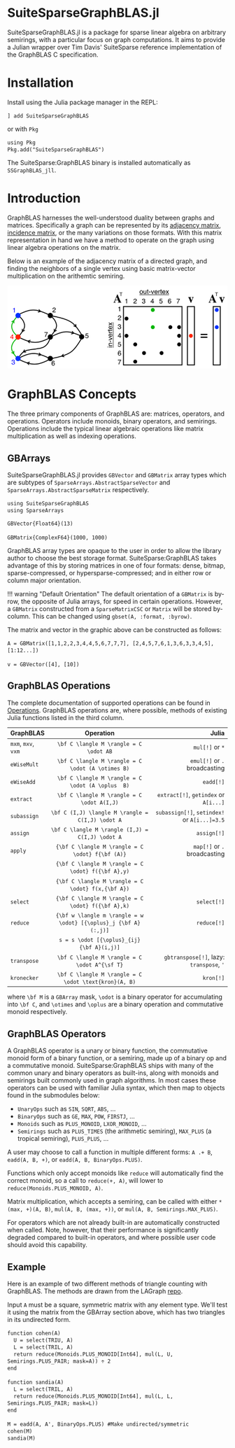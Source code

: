 # SuiteSparseGraphBLAS.jl

SuiteSparseGraphBLAS.jl is a package for sparse linear algebra on arbitrary semirings, with a particular focus on graph computations.
It aims to provide a Julian wrapper over Tim Davis' SuiteSparse reference implementation of the GraphBLAS C specification.

# Installation

Install using the Julia package manager in the REPL:

```
] add SuiteSparseGraphBLAS
```

or with `Pkg`

```
using Pkg
Pkg.add("SuiteSparseGraphBLAS")
```

The SuiteSparse:GraphBLAS binary is installed automatically as `SSGraphBLAS_jll`.

# Introduction

GraphBLAS harnesses the well-understood duality between graphs and matrices.
Specifically a graph can be represented by its [adjacency matrix](https://en.wikipedia.org/wiki/Adjacency_matrix), [incidence matrix](https://en.wikipedia.org/wiki/Incidence_matrix), or the many variations on those formats. 
With this matrix representation in hand we have a method to operate on the graph using linear algebra operations on the matrix.

Below is an example of the adjacency matrix of a directed graph, and finding the neighbors of a single vertex using basic matrix-vector multiplication on the arithemtic semiring.

![BFS and Adjacency Matrix](./assets/AdjacencyBFS.png)

# GraphBLAS Concepts

The three primary components of GraphBLAS are: matrices, operators, and operations. Operators include monoids, binary operators, and semirings. Operations include the typical linear algebraic operations like matrix multiplication as well as indexing operations.

## GBArrays

SuiteSparseGraphBLAS.jl provides `GBVector` and `GBMatrix` array types which are subtypes of `SparseArrays.AbstractSparseVector` and `SparseArrays.AbstractSparseMatrix` respectively.

```@setup intro
using SuiteSparseGraphBLAS
using SparseArrays
```

```@repl intro
GBVector{Float64}(13)

GBMatrix{ComplexF64}(1000, 1000)
```

GraphBLAS array types are opaque to the user in order to allow the library author to choose the best storage format.
SuiteSparse:GraphBLAS takes advantage of this by storing matrices in one of four formats: dense, bitmap, sparse-compressed, or hypersparse-compressed; and in either row or column major orientation.

!!! warning "Default Orientation"
    The default orientation of a `GBMatrix` is by-row, the opposite of Julia arrays, for speed
    in certain operations. However, a `GBMatrix` constructed from a `SparseMatrixCSC` or 
    `Matrix` will be stored by-column. This can be changed using `gbset(A, :format, :byrow)`.

The matrix and vector in the graphic above can be constructed as follows:

```@repl intro
A = GBMatrix([1,1,2,2,3,4,4,5,6,7,7,7], [2,4,5,7,6,1,3,6,3,3,4,5], [1:12...])

v = GBVector([4], [10])
```
## GraphBLAS Operations

The complete documentation of supported operations can be found in [Operations](@ref).
GraphBLAS operations are, where possible, methods of existing Julia functions  listed in the third column.

| GraphBLAS           | Operation                                                        | Julia                                      |
|:--------------------|:----------------------------------------:                        |----------:                                 |
|`mxm`, `mxv`, `vxm`  |``\bf C \langle M \rangle = C \odot AB``                          |`mul[!]` or `*`                             |
|`eWiseMult`          |``\bf C \langle M \rangle = C \odot (A \otimes B)``               |`emul[!]` or `.` broadcasting               |
|`eWiseAdd`           |``\bf C \langle M \rangle = C \odot (A \oplus  B)``               |`eadd[!]`                                   |
|`extract`            |``\bf C \langle M \rangle = C \odot A(I,J)``                      |`extract[!]`, `getindex` or `A[i...]`       |
|`subassign`          |``\bf C (I,J) \langle M \rangle = C(I,J) \odot A``                |`subassign[!]`, `setindex!` or `A[i...]=3.5`|
|`assign`             |``\bf C \langle M \rangle (I,J) = C(I,J) \odot A``                |`assign[!]`                                 |
|`apply`              |``{\bf C \langle M \rangle = C \odot} f{\bf (A)}``                |`map[!]` or `.` broadcasting                |
|                     |``{\bf C \langle M \rangle = C \odot} f({\bf A},y)``              |                                            |
|                     |``{\bf C \langle M \rangle = C \odot} f(x,{\bf A})``              |                                            |
|`select`             |``{\bf C \langle M \rangle = C \odot} f({\bf A},k)``              |`select[!]`                                 |
|`reduce`             |``{\bf w \langle m \rangle = w \odot} [{\oplus}_j {\bf A}(:,j)]`` |`reduce[!]`                                 |
|                     |``s = s \odot [{\oplus}_{ij}  {\bf A}(i,j)]``                     |                                            |
|`transpose`          |``\bf C \langle M \rangle = C \odot A^{\sf T}``                   |`gbtranspose[!]`, lazy: `transpose`, `'`    |
|`kronecker`          |``\bf C \langle M \rangle = C \odot \text{kron}(A, B)``           |`kron[!]`                                   |

where ``\bf M`` is a `GBArray` mask, ``\odot`` is a binary operator for accumulating into ``\bf C``, and ``\otimes`` and ``\oplus`` are a binary operation and commutative monoid respectively. 

## GraphBLAS Operators

A GraphBLAS operator is a unary or binary function, the commutative monoid form of a binary function,
or a semiring, made up of a binary op and a commutative monoid.
SuiteSparse:GraphBLAS ships with many of the common unary and binary operators as built-ins,
along with monoids and semirings built commonly used in graph algorithms. 
In most cases these operators can be used with familiar Julia syntax, which then map to
objects found in the submodules below:

- `UnaryOps` such as `SIN`, `SQRT`, `ABS`, ...
- `BinaryOps` such as `GE`, `MAX`, `POW`, `FIRSTJ`, ...
- `Monoids` such as `PLUS_MONOID`, `LXOR_MONOID`, ...
- `Semirings` such as `PLUS_TIMES` (the arithmetic semiring), `MAX_PLUS` (a tropical semiring), `PLUS_PLUS`, ...

A user may choose to call a function in multiple different forms: `A .+ B`, `eadd(A, B, +)`,
or `eadd(A, B, BinaryOps.PLUS)`. 

Functions which only accept monoids like `reduce` will automatically find the correct monoid,
so a call to `reduce(+, A)`, will lower to `reduce(Monoids.PLUS_MONOID, A)`.

Matrix multiplication, which accepts a semiring, can be called with either `*(max, +)(A, B)`,
`mul(A, B, (max, +))`, or `mul(A, B, Semirings.MAX_PLUS)`. 

For operators which are not already built-in are automatically constructed when called. 
Note, however, that their performance is significantly degraded compared to built-in operators,
and where possible user code should avoid this capability.

## Example

Here is an example of two different methods of triangle counting with GraphBLAS.
The methods are drawn from the LAGraph [repo](https://github.com/GraphBLAS/LAGraph).

Input `A` must be a square, symmetric matrix with any element type.
We'll test it using the matrix from the GBArray section above, which has two triangles in its undirected form.

```@repl intro
function cohen(A)
  U = select(TRIU, A)
  L = select(TRIL, A)
  return reduce(Monoids.PLUS_MONOID[Int64], mul(L, U, Semirings.PLUS_PAIR; mask=A)) ÷ 2
end

function sandia(A)
  L = select(TRIL, A)
  return reduce(Monoids.PLUS_MONOID[Int64], mul(L, L, Semirings.PLUS_PAIR; mask=L))
end

M = eadd(A, A', BinaryOps.PLUS) #Make undirected/symmetric
cohen(M)
sandia(M)
```

